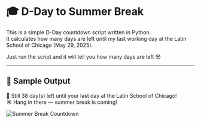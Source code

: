 # 🎓 D-Day to Summer Break

This is a simple D-Day countdown script written in Python.  
It calculates how many days are left until my last working day at the Latin School of Chicago (May 29, 2025).

Just run the script and it will tell you how many days are left 😎

---

## 🧪 Sample Output

🏫 Still 38 day(s) left until your last day at the Latin School of Chicago!  
☀️ Hang in there — summer break is coming!

![Summer Break Countdown](https://github.com/christinkiyeonkim/summer_break_counter/blob/main/images/summer.jpg?raw=true)
